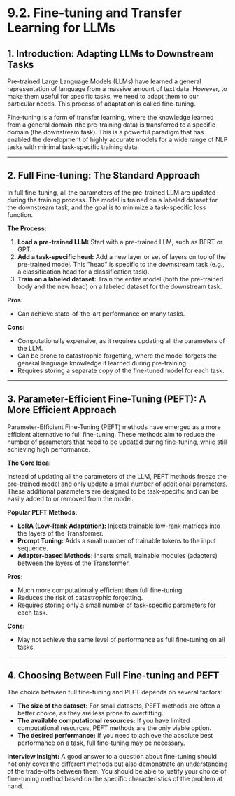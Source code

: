 # 9.2. Fine-tuning and Transfer Learning for LLMs

## 1. Introduction: Adapting LLMs to Downstream Tasks

Pre-trained Large Language Models (LLMs) have learned a general representation of language from a massive amount of text data. However, to make them useful for specific tasks, we need to adapt them to our particular needs. This process of adaptation is called fine-tuning.

Fine-tuning is a form of transfer learning, where the knowledge learned from a general domain (the pre-training data) is transferred to a specific domain (the downstream task). This is a powerful paradigm that has enabled the development of highly accurate models for a wide range of NLP tasks with minimal task-specific training data.

---

## 2. Full Fine-tuning: The Standard Approach

In full fine-tuning, all the parameters of the pre-trained LLM are updated during the training process. The model is trained on a labeled dataset for the downstream task, and the goal is to minimize a task-specific loss function.

**The Process:**

1.  **Load a pre-trained LLM:** Start with a pre-trained LLM, such as BERT or GPT.
2.  **Add a task-specific head:** Add a new layer or set of layers on top of the pre-trained model. This "head" is specific to the downstream task (e.g., a classification head for a classification task).
3.  **Train on a labeled dataset:** Train the entire model (both the pre-trained body and the new head) on a labeled dataset for the downstream task.

**Pros:**

*   Can achieve state-of-the-art performance on many tasks.

**Cons:**

*   Computationally expensive, as it requires updating all the parameters of the LLM.
*   Can be prone to catastrophic forgetting, where the model forgets the general language knowledge it learned during pre-training.
*   Requires storing a separate copy of the fine-tuned model for each task.

---

## 3. Parameter-Efficient Fine-Tuning (PEFT): A More Efficient Approach

Parameter-Efficient Fine-Tuning (PEFT) methods have emerged as a more efficient alternative to full fine-tuning. These methods aim to reduce the number of parameters that need to be updated during fine-tuning, while still achieving high performance.

**The Core Idea:**

Instead of updating all the parameters of the LLM, PEFT methods freeze the pre-trained model and only update a small number of additional parameters. These additional parameters are designed to be task-specific and can be easily added to or removed from the model.

**Popular PEFT Methods:**

*   **LoRA (Low-Rank Adaptation):** Injects trainable low-rank matrices into the layers of the Transformer.
*   **Prompt Tuning:** Adds a small number of trainable tokens to the input sequence.
*   **Adapter-based Methods:** Inserts small, trainable modules (adapters) between the layers of the Transformer.

**Pros:**

*   Much more computationally efficient than full fine-tuning.
*   Reduces the risk of catastrophic forgetting.
*   Requires storing only a small number of task-specific parameters for each task.

**Cons:**

*   May not achieve the same level of performance as full fine-tuning on all tasks.

---

## 4. Choosing Between Full Fine-tuning and PEFT

The choice between full fine-tuning and PEFT depends on several factors:

*   **The size of the dataset:** For small datasets, PEFT methods are often a better choice, as they are less prone to overfitting.
*   **The available computational resources:** If you have limited computational resources, PEFT methods are the only viable option.
*   **The desired performance:** If you need to achieve the absolute best performance on a task, full fine-tuning may be necessary.

**Interview Insight:** A good answer to a question about fine-tuning should not only cover the different methods but also demonstrate an understanding of the trade-offs between them. You should be able to justify your choice of fine-tuning method based on the specific characteristics of the problem at hand.